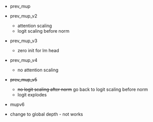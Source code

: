 - prev_mup
- prev_mup_v2
    - attention scaling
    - logit scaling before norm

- prev_mup_v3
    - zero init for lm head

- prev_mup_v4
    - no attention scaling

- ~~prev_mup_v5~~
    - ~~no logit scaling after norm~~ go back to logit scaling before norm
    - logit explodes


- mupv6
 - change to global depth - not works